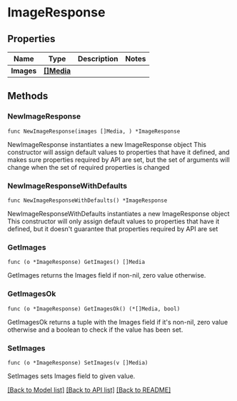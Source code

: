 # ImageResponse

## Properties

Name | Type | Description | Notes
------------ | ------------- | ------------- | -------------
**Images** | [**[]Media**](Media.md) |  | 

## Methods

### NewImageResponse

`func NewImageResponse(images []Media, ) *ImageResponse`

NewImageResponse instantiates a new ImageResponse object
This constructor will assign default values to properties that have it defined,
and makes sure properties required by API are set, but the set of arguments
will change when the set of required properties is changed

### NewImageResponseWithDefaults

`func NewImageResponseWithDefaults() *ImageResponse`

NewImageResponseWithDefaults instantiates a new ImageResponse object
This constructor will only assign default values to properties that have it defined,
but it doesn't guarantee that properties required by API are set

### GetImages

`func (o *ImageResponse) GetImages() []Media`

GetImages returns the Images field if non-nil, zero value otherwise.

### GetImagesOk

`func (o *ImageResponse) GetImagesOk() (*[]Media, bool)`

GetImagesOk returns a tuple with the Images field if it's non-nil, zero value otherwise
and a boolean to check if the value has been set.

### SetImages

`func (o *ImageResponse) SetImages(v []Media)`

SetImages sets Images field to given value.



[[Back to Model list]](../README.md#documentation-for-models) [[Back to API list]](../README.md#documentation-for-api-endpoints) [[Back to README]](../README.md)


